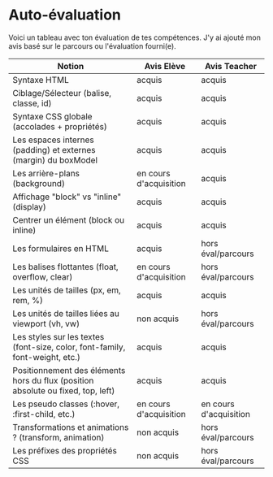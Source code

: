 # Auto-évaluation

  Voici un tableau avec ton évaluation de tes compétences.
  J'y ai ajouté mon avis basé sur le parcours ou l'évaluation fourni(e).

  | Notion | Avis Elève | Avis Teacher |
  |--|--|--|
| Syntaxe HTML | acquis | acquis |
| Ciblage/Sélecteur (balise, classe, id) | acquis | acquis |
| Syntaxe CSS globale (accolades + propriétés) | acquis | acquis |
| Les espaces internes (padding) et externes (margin) du boxModel | acquis | acquis |
| Les arrière-plans (background) | en cours d'acquisition | acquis |
| Affichage "block" vs "inline" (display) | acquis | acquis |
| Centrer un élément (block ou inline) | acquis | acquis |
| Les formulaires en HTML | acquis | hors éval/parcours |
| Les balises flottantes (float, overflow, clear) | en cours d'acquisition | hors éval/parcours |
| Les unités de tailles (px, em, rem, %) | acquis | acquis |
| Les unités de tailles liées au viewport (vh, vw) | non acquis | hors éval/parcours |
| Les styles sur les textes (font-size, color, font-family, font-weight, etc.) | acquis | acquis |
| Positionnement des éléments hors du flux (position absolute ou fixed, top, left) | acquis | acquis |
| Les pseudo classes (:hover, :first-child, etc.) | en cours d'acquisition | en cours d'acquisition |
| Transformations et animations ? (transform, animation) | non acquis | hors éval/parcours |
| Les préfixes des propriétés CSS | non acquis | hors éval/parcours |
